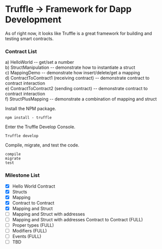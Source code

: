 # Truffle &rarr; Framework for Dapp Development

As of right now, it looks like Truffle is a great framework for building and testing smart contracts.

### Contract List
a) HelloWorld -- get/set a number <br/>
b) StructManipulation -- demonstrate how to instantiate a struct <br/>
c) MappingDemo -- demonstrate how insert/delete/get a mapping <br/>
d) ContractToContract1 (receiving contract) -- demonstrate contract to contract interaction <br/>
e) ContractToContract2 (sending contract) -- demonstrate contract to contract interaction <br/>
f) StructPlusMapping -- demonstrate a combination of mapping and struct

Install the NPM package.
```
npm install - truffle
```

Enter the Truffle Develop Console.
```
Truffle develop
```

Compile, migrate, and test the code.
```
compile
migrate
test
```

### Milestone List
- [x] Hello World Contract
- [x] Structs
- [x] Mapping
- [x] Contract to Contract
- [x] Mapping and Struct
- [ ] Mapping and Struct with addresses
- [ ] Mapping and Struct with addresses Contract to Contract (FULL)
- [ ] Proper types (FULL)
- [ ] Modifiers (FULL)
- [ ] Events (FULL)
- [ ] TBD
